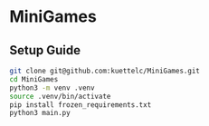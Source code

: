 # MiniGames

## Setup Guide
```bash
git clone git@github.com:kuettelc/MiniGames.git
cd MiniGames
python3 -m venv .venv
source .venv/bin/activate
pip install frozen_requirements.txt
python3 main.py